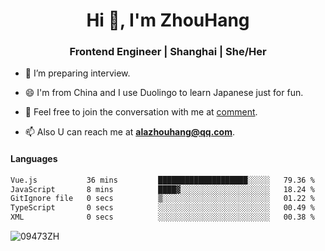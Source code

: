 <h1 align="center">Hi 👋, I'm ZhouHang</h1>

<h3 align="center">Frontend Engineer | Shanghai | She/Her</h3>

- 🤔 I’m preparing interview.
  
- 😄 I'm from China and I use Duolingo to learn Japanese just for fun.
  
- 🐨 Feel free to join the conversation with me at [comment](https://github.com/09473ZH/comment/discussions).

- 📫 Also U can reach me at **alazhouhang@qq.com**.


<h4 align="left">Languages</h4>
<!--START_SECTION:waka-->

```txt
Vue.js           36 mins         ████████████████████░░░░░   79.36 %
JavaScript       8 mins          ████▓░░░░░░░░░░░░░░░░░░░░   18.24 %
GitIgnore file   0 secs          ▒░░░░░░░░░░░░░░░░░░░░░░░░   01.22 %
TypeScript       0 secs          ░░░░░░░░░░░░░░░░░░░░░░░░░   00.49 %
XML              0 secs          ░░░░░░░░░░░░░░░░░░░░░░░░░   00.38 %
```

<!--END_SECTION:waka-->

<p align="left"> <img src=https://github-readme-stats.vercel.app/api?username=09473ZH&show_icons=true alt=09473ZH /> </p>
